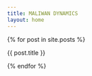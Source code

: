 ```yaml
---
title: MALIWAN DYNAMICS
layout: home
---
```


<div class="post-card-container">
    {% for post in site.posts %}
    <div
    class="post-card"
    onclick="location.href='{{ post.url }}'"
    style="background-image: url({{ site.yt_img_url_base }}{{ post.videoId }}/0.jpg)">
        <p href="{{ post.url }}">{{ post.title }}</p>
    </div>
    {% endfor %}
</div>
